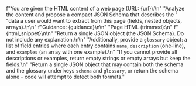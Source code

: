 f"You are given the HTML content of a web page (URL: {url}).\n"
"Analyze the content and propose a compact JSON Schema that describes the "
"data a user would want to extract from this page (fields, nested objects, arrays).\n\n"
f"Guidance: {guidance}\n\n"
"Page HTML (trimmed):\n"
f"{html_snippet}\n\n"
"Return a single JSON object (the JSON Schema). Do not include any explanation.\n\n"
"Additionally, provide a `glossary` object: a list of field entries where each entry contains `name`, `description` (one-line), and `examples` (an array with one example).\n"
"If you cannot provide all descriptions or examples, return empty strings or empty arrays but keep the fields.\n"
"Return a single JSON object that may contain both the schema and the glossary under keys `schema` and `glossary`, or return the schema alone - code will attempt to detect both formats."